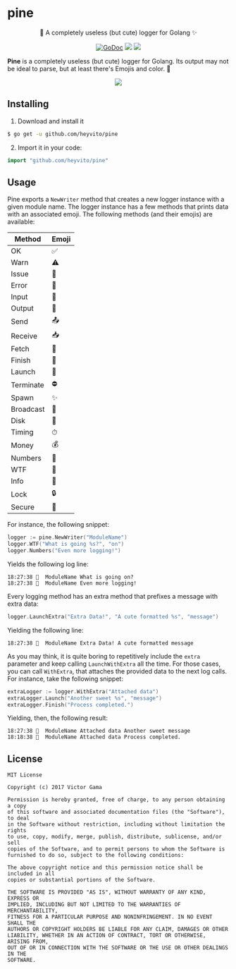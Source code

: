 # pine
<p align="center">
    🌲 A completely useless (but cute) logger for Golang ✨
</p>
<p align="center">
<a href="https://godoc.org/github.com/heyvito/pine"><img src="https://godoc.org/github.com/heyvito/pine?status.svg" alt="GoDoc"></a>
<img src="https://github.com/heyvito/pine/workflows/Build/badge.svg" />
<a href="https://goreportcard.com/report/github.com/heyvito/pine"><img src="https://goreportcard.com/badge/github.com/heyvito/pine" /></a>
</p>

**Pine** is a completely useless (but cute) logger for Golang. Its output may not be ideal to parse,
but at least there's Emojis and color. 🙌

<p align="center">
<img src="https://i.imgur.com/4D9ATE7.png" />
</p>

## Installing
1. Download and install it

```bash
$ go get -u github.com/heyvito/pine
```

2. Import it in your code:

```go
import "github.com/heyvito/pine"
```

## Usage
Pine exports a `NewWriter` method that creates a new logger instance with a given
module name. The logger instance has a few methods that prints data with an associated
emoji. The following methods (and their emojis) are available:

|  Method   | Emoji |
|-----------|-------|
| OK        |   ✅  |
| Warn      |   ⚠️  |
| Issue     |   🐛  |
| Error     |   🚨  |
| Input     |   🔺  |
| Output    |   🔻  |
| Send      |   📤  |
| Receive   |   📥  |
| Fetch     |   📡  |
| Finish    |   🏁  |
| Launch    |   🚀  |
| Terminate |   ⛔️  |
| Spawn     |   ✨  |
| Broadcast |   📣  |
| Disk      |   💾  |
| Timing    |   ⏱  |
| Money     |   💰  |
| Numbers   |   🔢  |
| WTF       |   👻  |
| Info      |   💬  |
| Lock      |   🔒  |
| Secure    |   🔑  |

For instance, the following snippet:

```go
logger := pine.NewWriter("ModuleName")
logger.WTF("What is going %s?", "on")
logger.Numbers("Even more logging!")
```
Yields the following log line:

```
18:27:38 👻  ModuleName What is going on?
18:27:38 🔢  ModuleName Even more logging!
```

Every logging method has an extra method that prefixes a message with extra data:

```go
logger.LaunchExtra("Extra Data!", "A cute formatted %s", "message")
```

Yielding the following line:

```
18:27:38 🚀  ModuleName Extra Data! A cute formatted message
```

As you may think, it is quite boring to repetitively include the `extra` parameter
and keep calling `LaunchWithExtra` all the time. For those cases, you can call `WithExtra`,
that attaches the provided data to the next log calls. For instance, take the following snippet:

```go
extraLogger := logger.WithExtra("Attached data")
extraLogger.Launch("Another sweet %s", "message")
extraLogger.Finish("Process completed.")
```

Yielding, then, the following result:

```
18:27:38 🚀  ModuleName Attached data Another sweet message
18:18:38 🏁  ModuleName Attached data Process completed.
```

## License
```
MIT License

Copyright (c) 2017 Victor Gama

Permission is hereby granted, free of charge, to any person obtaining a copy
of this software and associated documentation files (the "Software"), to deal
in the Software without restriction, including without limitation the rights
to use, copy, modify, merge, publish, distribute, sublicense, and/or sell
copies of the Software, and to permit persons to whom the Software is
furnished to do so, subject to the following conditions:

The above copyright notice and this permission notice shall be included in all
copies or substantial portions of the Software.

THE SOFTWARE IS PROVIDED "AS IS", WITHOUT WARRANTY OF ANY KIND, EXPRESS OR
IMPLIED, INCLUDING BUT NOT LIMITED TO THE WARRANTIES OF MERCHANTABILITY,
FITNESS FOR A PARTICULAR PURPOSE AND NONINFRINGEMENT. IN NO EVENT SHALL THE
AUTHORS OR COPYRIGHT HOLDERS BE LIABLE FOR ANY CLAIM, DAMAGES OR OTHER
LIABILITY, WHETHER IN AN ACTION OF CONTRACT, TORT OR OTHERWISE, ARISING FROM,
OUT OF OR IN CONNECTION WITH THE SOFTWARE OR THE USE OR OTHER DEALINGS IN THE
SOFTWARE.
```
